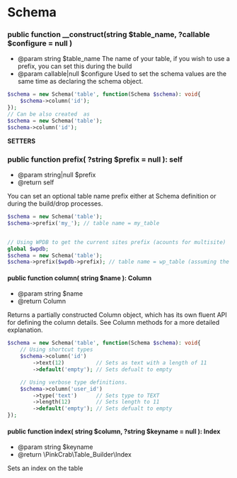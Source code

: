 # Schema

### public function __construct(string $table_name, ?callable $configure = null )
* @param string $table_name The name of your table, if you wish to use a prefix, you can set this during the build
* @param callable|null $configure Used to set the schema values are the same time as declaring the schema object.

```php
$schema = new Schema('table', function(Schema $schema): void{
    $schema->column('id');
});
// Can be also created  as 
$schema = new Schema('table');
$schema->column('id');
```
**SETTERS**

### public function prefix( ?string $prefix = null ): self
* @param string|null $prefix
* @return self

You can set an optional table name prefix either at Schema definition or during the build/drop processes.
```php
$schema = new Schema('table');
$schema->prefix('my_'); // table name = my_table


// Using WPDB to get the current sites prefix (acounts for multisite)
global $wpdb;
$schema = new Schema('table');
$schema->prefix($wpdb->prefix); // table name = wp_table (assuming the prefix set in WPDB is wp_)
```

#### public function column( string $name ): Column
* @param string $name
* @return Column

Returns a partially constructed Column object, which has its own fluent API for defining the column details. See Column methods for a more detailed explanation.

```php
$schema = new Schema('table', function(Schema $schema): void{
    // Using shortcut types
    $schema->column('id')
        ->text(12)          // Sets as text with a length of 11
        ->default('empty'); // Sets defualt to empty

    // Using verbose type definitions.
    $schema->column('user_id')
        ->type('text')      // Sets type to TEXT
        ->length(12)        // Sets length to 11
        ->default('empty'); // Sets defualt to empty
});
```

#### public function index( string $column, ?string $keyname = null ): Index
* @param string $keyname
* @return \PinkCrab\Table_Builder\Index

Sets an index on the table


